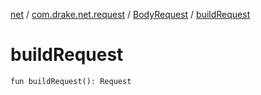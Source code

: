 [net](../../index.md) / [com.drake.net.request](../index.md) / [BodyRequest](index.md) / [buildRequest](./build-request.md)

# buildRequest

`fun buildRequest(): Request`